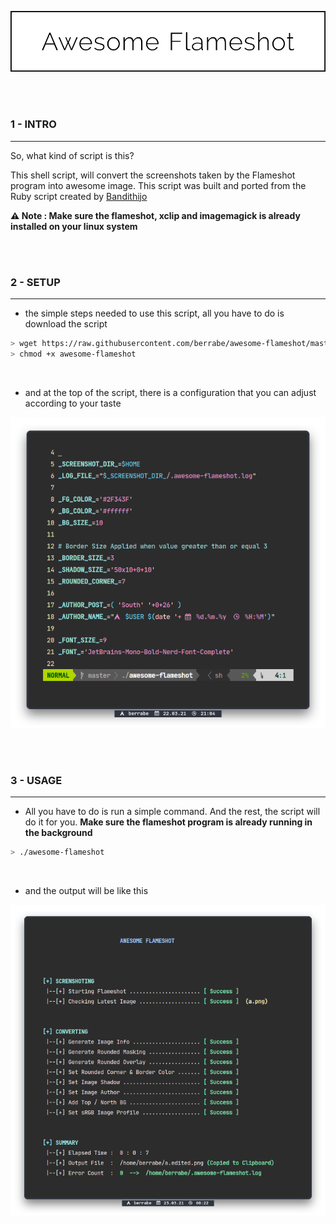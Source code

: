 <p align="center">
  <img src="docs/logo.png">
</p>

<br/><br/>

### 1 - INTRO
---
So, what kind of script is this?

This shell script, will convert the screenshots taken by the Flameshot program into awesome image. 
This script was built and ported from the Ruby script created by [Bandithijo](https://bandithijo.github.io/blog/memodifikasi-screenshot-dari-flameshot-dengan-imagemagick)

**⚠️ Note : Make sure the flameshot, xclip and imagemagick is already installed on your linux system**

<br/><br/>

### 2 - SETUP
---
- the simple steps needed to use this script, all you have to do is download the script

```sh
> wget https://raw.githubusercontent.com/berrabe/awesome-flameshot/master/awesome-flameshot
> chmod +x awesome-flameshot
```

<br/>

- and at the top of the script, there is a configuration that you can adjust according to your taste

<p align="center">
  <img src="docs/config.png">
</p>


<br/><br/>

### 3 - USAGE
---
- All you have to do is run a simple command. And the rest, the script will do it for you. **Make sure the flameshot program is already running in the background**

```sh
> ./awesome-flameshot
```

<br/>

- and the output will be like this

<p align="center">
  <img src="docs/output.png">
</p>



<br/><br/>